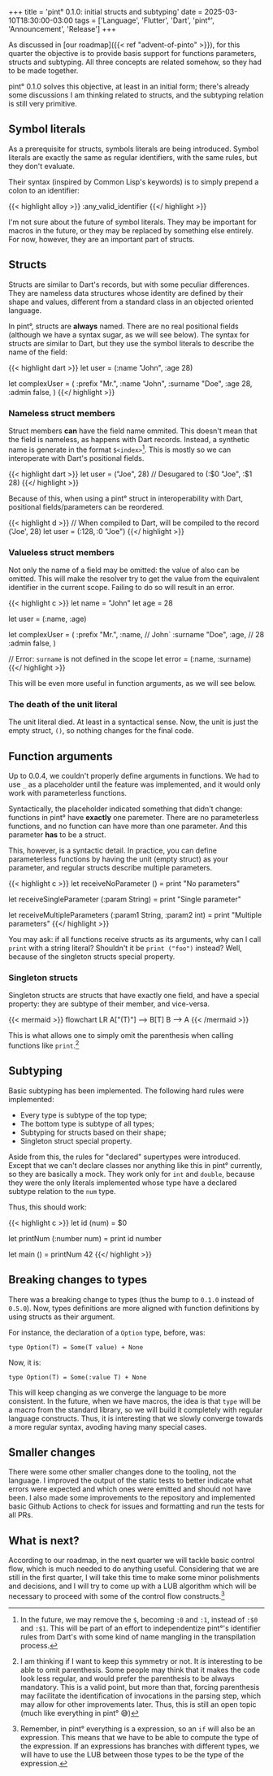 +++
title = 'pint° 0.1.0: initial structs and subtyping'
date = 2025-03-10T18:30:00-03:00
tags = ['Language', 'Flutter', 'Dart', 'pint°', 'Announcement', 'Release']
+++

As discussed in [our roadmap]({{< ref "advent-of-pinto" >}}), for this quarter
the objective is to provide basis support for functions parameters, structs and
subtyping. All three concepts are related somehow, so they had to be made
together.

pint° 0.1.0 solves this objective, at least in an initial form; there's already
some discussions I am thinking related to structs, and the subtyping relation is
still very primitive.

## Symbol literals

As a prerequisite for structs, symbols literals are being introduced. Symbol
literals are exactly the same as regular identifiers, with the same rules, but
they don't evaluate.

Their syntax (inspired by Common Lisp's keywords) is to simply prepend a colon
to an identifier:

{{< highlight alloy >}}
:any_valid_identifier
{{</ highlight >}}

I'm not sure about the future of symbol literals. They may be important for
macros in the future, or they may be replaced by something else entirely. For
now, however, they are an important part of structs.

## Structs

Structs are similar to Dart's records, but with some peculiar differences. They
are nameless data structures whose identity are defined by their shape and
values, different from a standard class in an objected oriented language.

In pint°, structs are **always** named. There are no real positional fields
(although we have a syntax sugar, as we will see below). The syntax for structs
are similar to Dart, but they use the symbol literals to describe the name of
the field:

{{< highlight dart >}}
let user = (:name "John", :age 28)

let complexUser = (
  :prefix "Mr.",
  :name "John",
  :surname "Doe",
  :age 28,
  :admin false,
)
{{</ highlight >}}

### Nameless struct members

Struct members **can** have the field name ommited. This doesn't mean that the
field is nameless, as happens with Dart records. Instead, a synthetic name is
generate in the format `$<index>`[^1]. This is mostly so we can interoperate
with Dart's positional fields.

[^1]: In the future, we may remove the `$`, becoming `:0` and `:1`, instead of
`:$0` and `:$1`. This will be part of an effort to independentize pint°'s
identifier rules from Dart's with some kind of name mangling in the
transpilation process.

{{< highlight dart >}}
let user = ("Joe", 28) // Desugared to (:$0 "Joe", :$1 28)
{{</ highlight >}}

Because of this, when using a pint° struct in interoperability with Dart,
positional fields/parameters can be reordered.

{{< highlight d >}}
// When compiled to Dart, will be compiled to the record ('Joe', 28)
let user = (:$1 28, :$0 "Joe")
{{</ highlight >}}

### Valueless struct members

Not only the name of a field may be omitted: the value of also can be omitted.
This will make the resolver try to get the value from the equivalent identifier
in the current scope. Failing to do so will result in an error.

{{< highlight c >}}
let name = "John"
let age = 28

let user = (:name, :age)

let complexUser = (
  :prefix "Mr.",
  :name, // John`
  :surname "Doe",
  :age, // 28
  :admin false,
)

// Error: `surname` is not defined in the scope
let error = (:name, :surname)
{{</ highlight >}}

This will be even more useful in function arguments, as we will see below.

### The death of the unit literal

The unit literal died. At least in a syntactical sense. Now, the unit is just
the empty struct, `()`, so nothing changes for the final code.

## Function arguments

Up to 0.0.4, we couldn't properly define arguments in functions. We had to use
`_` as a placeholder until the feature was implemented, and it would only work
with parameterless functions.

Syntactically, the placeholder indicated something that didn't change: functions
in pint° have **exactly**  one paremeter. There are no parameterless functions,
and no function can have more than one parameter. And this parameter **has** to
be a struct.

This, however, is a syntactic detail. In practice, you can define parameterless
functions by having the unit (empty struct) as your parameter, and regular
structs describe multiple parameters.

{{< highlight c >}}
let receiveNoParameter () =
  print "No parameters"

let receiveSingleParameter (:param String) =
  print "Single parameter"

let receiveMultipleParameters (:param1 String, :param2 int) =
  print "Multiple parameters"
{{</ highlight >}}
  
You may ask: if all functions receive structs as its arguments, why can I call
`print` with a string literal? Shouldn't it be `print ("foo")` instead? Well, 
because of the singleton structs special property.

### Singleton structs

Singleton structs are structs that have exactly one field, and have a special
property: they are subtype of their member, and vice-versa.

{{< mermaid >}}
flowchart LR
    A["(T)"] --> B[T]
	B --> A
{{< /mermaid >}}

This is what allows one to simply omit the parenthesis when calling functions
like `print`.[^2]

[^2]: I am thinking if I want to keep this symmetry or not. It _is_ interesting
to be able to omit parenthesis. Some people may think that it makes the code
look less regular, and would prefer the parenthesis to be always mandatory.
This is a valid point, but more than that, forcing parenthesis may facilitate
the identification of invocations in the parsing step, which may allow for other
improvements later. Thus, this is still an open topic (much like everything in
pint° 😅)

## Subtyping

Basic subtyping has been implemented. The following hard rules were implemented:

* Every type is subtype of the top type;
* The bottom type is subtype of all types;
* Subtyping for structs based on their shape;
* Singleton struct special property.

Aside from this, the rules for "declared" supertypes were introduced. Except
that we can't declare classes nor anything like this in pint° currently, so they
are basically a mock. They work only for `int` and `double`, because they were
the only literals implemented whose type have a declared subtype relation to the
`num` type.

Thus, this should work:

{{< highlight c >}}
let id (num) = $0

let printNum (:number num) = print id number

let main () = printNum 42
{{</ highlight >}}

## Breaking changes to types

There was a breaking change to types (thus the bump to `0.1.0` instead of
`0.5.0`). Now, types definitions are more aligned with function definitions by
using structs as their argument.

For instance, the declaration of a `Option` type, before, was:

```
type Option(T) = Some(T value) + None
```

Now, it is:

```
type Option(T) = Some(:value T) + None
```

This will keep changing as we converge the language to be more consistent. In
the future, when we have macros, the idea is that `type` will be a macro from
the standard library, so we will build it completely with regular language
constructs. Thus, it is interesting that we slowly converge towards a more
regular syntax, avoding having many special cases.


## Smaller changes

There were some other smaller changes done to the tooling, not the language. I
improved the output of the static tests to better indicate what errors were
expected and which ones were emitted and should not have been. I also made some
improvements to the repository and implemented basic Github Actions to check for
issues and formatting and run the tests for all PRs.

## What is next?

According to our roadmap, in the next quarter we will tackle basic control flow,
which is much needed to do anything useful. Considering that we are still in the
first quarter, I will take this time to make some minor polishments and
decisions, and I will try to come up with a LUB algorithm which will be
necessary to proceed with some of the control flow constructs.[^3]

[^3]: Remember, in pint° everything is a expression, so an `if` will also be an
expression. This means that we have to be able to compute the type of the
expression. If an expressions has branches with different types, we will have to
use the LUB between those types to be the type of the expression.

